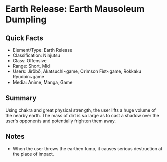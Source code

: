 # Earth Release: Earth Mausoleum Dumpling

## Quick Facts
- Element/Type: Earth Release
- Classification: Ninjutsu
- Class: Offensive
- Range: Short, Mid
- Users: Jirōbō, Akatsuchi~game, Crimson Fist~game, Rokkaku Ryūdōin~game
- Media: Anime, Manga, Game

## Summary
Using chakra and great physical strength, the user lifts a huge volume of the nearby earth. The mass of dirt is so large as to cast a shadow over the user's opponents and potentially frighten them away.

## Notes
- When the user throws the earthen lump, it causes serious destruction at the place of impact.
